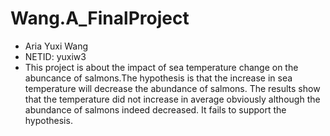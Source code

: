 # Wang.A_FinalProject

- Aria Yuxi Wang
- NETID: yuxiw3
- This project is about the impact of sea temperature change on the abuncance of salmons.The hypothesis is that the increase in sea temperature will decrease the abundance of salmons. The results show that the temperature did not increase in average obviously although the abundance of salmons indeed decreased. It fails to support the hypothesis.
